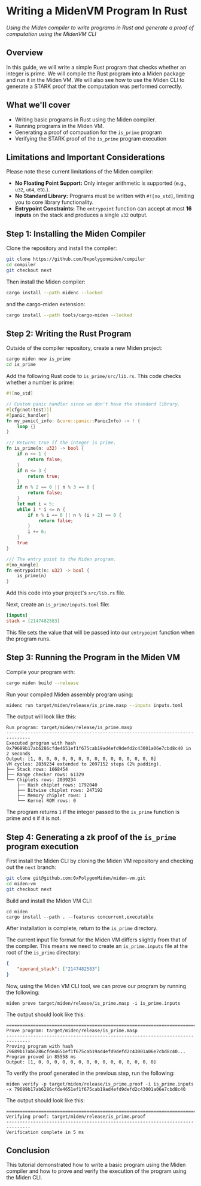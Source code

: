 # Writing a MidenVM Program In Rust

*Using the Miden compiler to write programs in Rust and generate a proof of computation using the MidenVM CLI*

## Overview

In this guide, we will write a simple Rust program that checks whether an integer is prime. We will compile the Rust program into a Miden package and run it in the Miden VM. We will also see how to use the Miden CLI to generate a STARK proof that the computation was performed correctly.

## What we'll cover

- Writing basic programs in Rust using the Miden compiler.
- Running programs in the Miden VM.
- Generating a proof of compuation for the `is_prime` program
- Verifying the STARK proof of the `is_prime` program execution

## Limitations and Important Considerations

Please note these current limitations of the Miden compiler:
- **No Floating Point Support:** Only integer arithmetic is supported (e.g., `u32`, `u64`, etc.).
- **No Standard Library:** Programs must be written with `#![no_std]`, limiting you to core library functionality.
- **Entrypoint Constraints:** The `entrypoint` function can accept at most **16 inputs** on the stack and produces a single `u32` output.

## Step 1: Installing the Miden Compiler

Clone the repository and install the compiler:
```bash
git clone https://github.com/0xpolygonmiden/compiler
cd compiler
git checkout next
```

Then install the Miden compiler:
```bash
cargo install --path midenc --locked
```

and the cargo-miden extension:
```bash
cargo install --path tools/cargo-miden --locked
```

## Step 2: Writing the Rust Program

Outside of the compiler repository, create a new Miden project:
```bash
cargo miden new is_prime
cd is_prime
```

Add the following Rust code to `is_prime/src/lib.rs`. This code checks whether a number is prime:
```rust
#![no_std]

// Custom panic handler since we don't have the standard library.
#[cfg(not(test))]
#[panic_handler]
fn my_panic(_info: &core::panic::PanicInfo) -> ! {
    loop {}
}

/// Returns true if the integer is prime.
fn is_prime(n: u32) -> bool {
    if n <= 1 {
        return false;
    }
    if n <= 3 {
        return true;
    }
    if n % 2 == 0 || n % 3 == 0 {
        return false;
    }
    let mut i = 5;
    while i * i <= n {
        if n % i == 0 || n % (i + 2) == 0 {
            return false;
        }
        i += 6;
    }
    true
}

/// The entry point to the Miden program.
#[no_mangle]
fn entrypoint(n: u32) -> bool {
    is_prime(n)
}
```

Add this code into your project's `src/lib.rs` file.

Next, create an `is_prime/inputs.toml` file:
```toml
[inputs]
stack = [2147482583]
```

This file sets the value that will be passed into our `entrypoint` function when the program runs.

## Step 3: Running the Program in the Miden VM

Compile your program with:
```bash
cargo miden build --release
```

Run your compiled Miden assembly program using:
```bash
midenc run target/miden/release/is_prime.masp --inputs inputs.toml
```

The output will look like this:
```
Run program: target/miden/release/is_prime.masp
-------------------------------------------------------------------------------
Executed program with hash 0x79689b17ab6286cfde4651ef1f675cab19ad4efd9defd2c43001a06e7cbd8c40 in 2 seconds
Output: [1, 0, 0, 0, 0, 0, 0, 0, 0, 0, 0, 0, 0, 0, 0, 0]
VM cycles: 2039234 extended to 2097152 steps (2% padding).
├── Stack rows: 1668454
├── Range checker rows: 61329
└── Chiplets rows: 2039234
    ├── Hash chiplet rows: 1792040
    ├── Bitwise chiplet rows: 247192
    ├── Memory chiplet rows: 1
    └── Kernel ROM rows: 0
```

The program returns `1` if the integer passed to the `is_prime` function is prime and `0` if it is not.

## Step 4: Generating a zk proof of the `is_prime` program execution

First install the Miden CLI by cloning the Miden VM repository and checking out the `next` branch:
```bash
git clone git@github.com:0xPolygonMiden/miden-vm.git
cd miden-vm
git checkout next
```

Build and install the Miden VM CLI:
```
cd miden
cargo install --path . --features concurrent,executable
```

After installation is complete, return to the `is_prime` directory.

The current input file format for the Miden VM differs slightly from that of the compiler. This means we need to create an `is_prime.inputs` file at the root of the `is_prime` directory:
```json
{
    "operand_stack": ["2147482583"]
}
```

Now, using the Miden VM CLI tool, we can prove our program by running the following:
```
miden prove target/miden/release/is_prime.masp -i is_prime.inputs
```

The output should look like this:

```
===============================================================================
Prove program: target/miden/release/is_prime.masp
-------------------------------------------------------------------------------
Proving program with hash 79689b17ab6286cfde4651ef1f675cab19ad4efd9defd2c43001a06e7cbd8c40...
Program proved in 85558 ms
Output: [1, 0, 0, 0, 0, 0, 0, 0, 0, 0, 0, 0, 0, 0, 0, 0]
```

To verify the proof generated in the previous step, run the following:
```
miden verify -p target/miden/release/is_prime.proof -i is_prime.inputs -x 79689b17ab6286cfde4651ef1f675cab19ad4efd9defd2c43001a06e7cbd8c40
```

The output should look like this:
```
===============================================================================
Verifying proof: target/miden/release/is_prime.proof
-------------------------------------------------------------------------------
Verification complete in 5 ms
```

## Conclusion

This tutorial demonstrated how to write a basic program using the Miden compiler and how to prove and verify the execution of the program using the Miden CLI.

